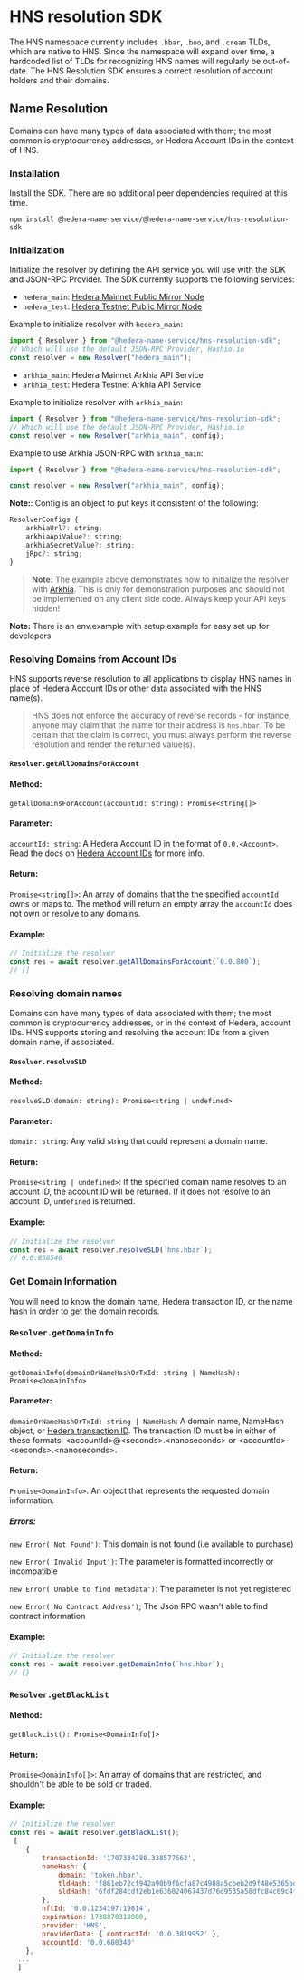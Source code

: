 # HNS resolution SDK

The HNS namespace currently includes `.hbar`, `.boo`, and `.cream` TLDs, which are native to HNS. Since the namespace will expand over time, a hardcoded list of TLDs for recognizing HNS names will regularly be out-of-date. The HNS Resolution SDK ensures a correct resolution of account holders and their domains.

## Name Resolution

Domains can have many types of data associated with them; the most common is cryptocurrency addresses, or Hedera Account IDs in the context of HNS.

### Installation

Install the SDK. There are no additional peer dependencies required at this time.

```
npm install @hedera-name-service/@hedera-name-service/hns-resolution-sdk
```

### Initialization

Initialize the resolver by defining the API service you will use with the SDK and JSON-RPC Provider. The SDK currently supports the following services:

-   `hedera_main`: [Hedera Mainnet Public Mirror Node](https://docs.hedera.com/hedera/core-concepts/mirror-nodes/hedera-mirror-node#mainnet)
-   `hedera_test`: [Hedera Testnet Public Mirror Node](https://docs.hedera.com/hedera/core-concepts/mirror-nodes/hedera-mirror-node#testnet)

Example to initialize resolver with `hedera_main`:

```javascript
import { Resolver } from "@hedera-name-service/hns-resolution-sdk";
// Which will use the default JSON-RPC Provider, Hashio.io
const resolver = new Resolver("hedera_main");
```

-   `arkhia_main`: Hedera Mainnet Arkhia API Service
-   `arkhia_test`: Hedera Testnet Arkhia API Service

Example to initialize resolver with `arkhia_main`:

```javascript
import { Resolver } from "@hedera-name-service/hns-resolution-sdk";
// Which will use the default JSON-RPC Provider, Hashio.io
const resolver = new Resolver("arkhia_main", config);
```

Example to use Arkhia JSON-RPC with `arkhia_main`:

```javascript
import { Resolver } from "@hedera-name-service/hns-resolution-sdk";

const resolver = new Resolver("arkhia_main", config);
```

**Note:**: Config is an object to put keys it consistent of the following:

```javascript
ResolverConfigs {
    arkhiaUrl?: string;
    arkhiaApiValue?: string;
    arkhiaSecretValue?: string;
    jRpc?: string;
}
```

> **Note:** The example above demonstrates how to initialize the resolver with [Arkhia](https://arkhia.io). This is only for demonstration purposes and should not be implemented on any client side code. Always keep your API keys hidden!

**Note:** There is an env.example with setup example for easy set up for developers

### Resolving Domains from Account IDs

HNS supports reverse resolution to all applications to display HNS names in place of Hedera Account IDs or other data associated with the HNS name(s).

> HNS does not enforce the accuracy of reverse records - for instance, anyone may claim that the name for their address is `hns.hbar`. To be certain that the claim is correct, you must always perform the reverse resolution and render the returned value(s).

#### `Resolver.getAllDomainsForAccount`

#### Method:

`getAllDomainsForAccount(accountId: string): Promise<string[]>`

#### Parameter:

`accountId: string`: A Hedera Account ID in the format of `0.0.<Account>`. Read the docs on [Hedera Account IDs](https://docs.hedera.com/hedera/core-concepts/accounts/account-properties#account-id) for more info.

#### Return:

`Promise<string[]>`: An array of domains that the the specified `accountId` owns or maps to. The method will return an empty array the `accountId` does not own or resolve to any domains.

#### Example:

```javascript
// Initialize the resolver
const res = await resolver.getAllDomainsForAccount(`0.0.800`);
// []
```

### Resolving domain names

Domains can have many types of data associated with them; the most common is cryptocurrency addresses, or in the context of Hedera, account IDs. HNS supports storing and resolving the account IDs from a given domain name, if associated.

#### `Resolver.resolveSLD`

#### Method:

`resolveSLD(domain: string): Promise<string | undefined>`

#### Parameter:

`domain: string`: Any valid string that could represent a domain name.

#### Return:

`Promise<string | undefined>`: If the specified domain name resolves to an account ID, the account ID will be returned. If it does not resolve to an account ID, `undefined` is returned.

#### Example:

```javascript
// Initialize the resolver
const res = await resolver.resolveSLD(`hns.hbar`);
// 0.0.838546
```

### Get Domain Information

You will need to know the domain name, Hedera transaction ID, or the name hash in order to get the domain records.

### `Resolver.getDomainInfo`

#### Method:

`getDomainInfo(domainOrNameHashOrTxId: string | NameHash): Promise<DomainInfo>`

#### Parameter:

`domainOrNameHashOrTxId: string | NameHash`: A domain name, NameHash object, or [Hedera transaction ID](https://docs.hedera.com/hedera/sdks-and-apis/sdks/transactions/transaction-id). The transaction ID must be in either of these formats: &lt;accountId&gt;@&lt;seconds&gt;.&lt;nanoseconds&gt; or &lt;accountId&gt;-&lt;seconds&gt;.&lt;nanoseconds&gt;.

#### Return:

`Promise<DomainInfo>`: An object that represents the requested domain information.

##### Errors:

`new Error('Not Found')`: This domain is not found (i.e available to purchase)

`new Error('Invalid Input')`: The parameter is formatted incorrectly or incompatible

`new Error('Unable to find metadata')`: The parameter is not yet registered

`new Error('No Contract Address')`; The Json RPC wasn't able to find contract information

#### Example:

```javascript
// Initialize the resolver
const res = await resolver.getDomainInfo(`hns.hbar`);
// {}
```

### `Resolver.getBlackList`

#### Method:

`getBlackList(): Promise<DomainInfo[]>`

#### Return:

`Promise<DomainInfo[]>`: An array of domains that are restricted, and shouldn't be able to be sold or traded.

#### Example:

```javascript
// Initialize the resolver
const res = await resolver.getBlackList();
 [
    {
        transactionId: '1707334280.338577662',
        nameHash: {
            domain: 'token.hbar',
            tldHash: 'f861eb72cf942a90b9f6cfa87c4988a5cbeb2d9f48e5365bd88dbf63091584dc',
            sldHash: '6fdf284cdf2eb1e636024067437d76d9535a58dfc84c69c4f4eb5948af7ed23d'
        },
        nftId: '0.0.1234197:19814',
        expiration: 1738870318000,
        provider: 'HNS',
        providerData: { contractId: '0.0.3819952' },
        accountId: '0.0.680340'
    },
  ...
  ]
```
